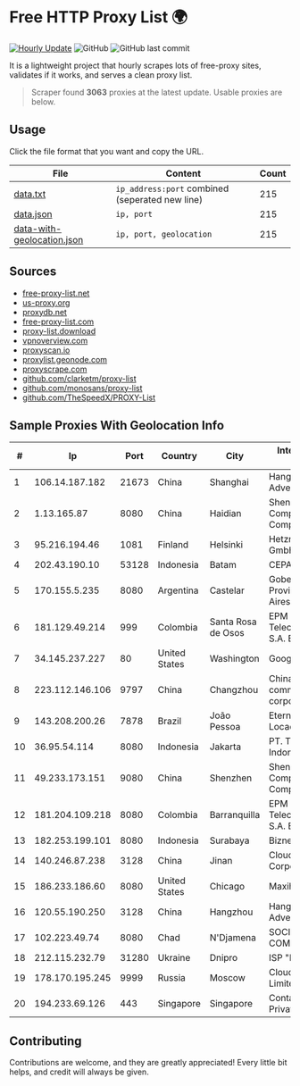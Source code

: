 
# Free HTTP Proxy List 🌍

[![Hourly Update](https://github.com/mertguvencli/http-proxy-list/actions/workflows/main.yml/badge.svg?branch=main)](https://github.com/mertguvencli/http-proxy-list/actions/workflows/main.yml)
![GitHub](https://img.shields.io/github/license/mertguvencli/http-proxy-list)
![GitHub last commit](https://img.shields.io/github/last-commit/mertguvencli/http-proxy-list)

It is a lightweight project that hourly scrapes lots of free-proxy sites, validates if it works, and serves a clean proxy list.


> Scraper found **3063** proxies at the latest update. Usable proxies are below.

## Usage

Click the file format that you want and copy the URL.


|File|Content|Count|
|----|-------|-----|
|[data.txt](https://raw.githubusercontent.com/mertguvencli/http-proxy-list/main/proxy-list/data.txt)|`ip_address:port` combined (seperated new line)|215|
|[data.json](https://raw.githubusercontent.com/mertguvencli/http-proxy-list/main/proxy-list/data.json)|`ip, port`|215|
|[data-with-geolocation.json](https://raw.githubusercontent.com/mertguvencli/http-proxy-list/main/proxy-list/data-with-geolocation.json)|`ip, port, geolocation`|215|

## Sources

* [free-proxy-list.net](https://free-proxy-list.net)
* [us-proxy.org](https://www.us-proxy.org)
* [proxydb.net](http://proxydb.net)
* [free-proxy-list.com](https://free-proxy-list.com/?page=&port=&type%5B%5D=http&type%5B%5D=https&up_time=0&search=Search)
* [proxy-list.download](https://www.proxy-list.download/HTTP)
* [vpnoverview.com](https://vpnoverview.com/privacy/anonymous-browsing/free-proxy-servers)
* [proxyscan.io](https://www.proxyscan.io)
* [proxylist.geonode.com](https://proxylist.geonode.com/api/proxy-list?limit=300&page=1&sort_by=lastChecked&sort_type=desc&protocols=http,https)
* [proxyscrape.com](https://api.proxyscrape.com/v2/?request=displayproxies&protocol=http&timeout=10000&country=all&ssl=all&anonymity=all)
* [github.com/clarketm/proxy-list](https://raw.githubusercontent.com/clarketm/proxy-list/master/proxy-list-raw.txt)
* [github.com/monosans/proxy-list](https://raw.githubusercontent.com/monosans/proxy-list/main/proxies/http.txt)
* [github.com/TheSpeedX/PROXY-List](https://raw.githubusercontent.com/TheSpeedX/PROXY-List/master/http.txt)


## Sample Proxies With Geolocation Info

|#|Ip|Port|Country|City|Internet Service Provider|
|-|--|----|-------|----|-------------------------|
|1|106.14.187.182|21673|China|Shanghai|Hangzhou Alibaba Advertising Co|
|2|1.13.165.87|8080|China|Haidian|Shenzhen Tencent Computer Systems Company Limited|
|3|95.216.194.46|1081|Finland|Helsinki|Hetzner Online GmbH|
|4|202.43.190.10|53128|Indonesia|Batam|CEPATNET|
|5|170.155.5.235|8080|Argentina|Castelar|Gobernacion de la Provincia de Buenos Aires|
|6|181.129.49.214|999|Colombia|Santa Rosa de Osos|EPM Telecomunicaciones S.A. E.S.P.|
|7|34.145.237.227|80|United States|Washington|Google LLC|
|8|223.112.146.106|9797|China|Changzhou|China Mobile communications corporation|
|9|143.208.200.26|7878|Brazil|João Pessoa|Eternal VÔdeo Locadora Ltda|
|10|36.95.54.114|8080|Indonesia|Jakarta|PT. Telekomunikasi Indonesia|
|11|49.233.173.151|9080|China|Shenzhen|Shenzhen Tencent Computer Systems Company Limited|
|12|181.204.109.218|8080|Colombia|Barranquilla|EPM Telecomunicaciones S.A. E.S.P.|
|13|182.253.199.101|8080|Indonesia|Surabaya|Biznet Networks|
|14|140.246.87.238|3128|China|Jinan|Cloud Computing Corporation|
|15|186.233.186.60|8080|United States|Chicago|Maxihost LTDA|
|16|120.55.190.250|3128|China|Hangzhou|Hangzhou Alibaba Advertising Co|
|17|102.223.49.74|8080|Chad|N'Djamena|SOCIETE DIGITAL COM SA/AG|
|18|212.115.232.79|31280|Ukraine|Dnipro|ISP "Fregat"|
|19|178.170.195.245|9999|Russia|Moscow|Cloud technology Limited (Ltd.)|
|20|194.233.69.126|443|Singapore|Singapore|Contabo Asia Private Limited|



## Contributing

Contributions are welcome, and they are greatly appreciated! Every
little bit helps, and credit will always be given.


